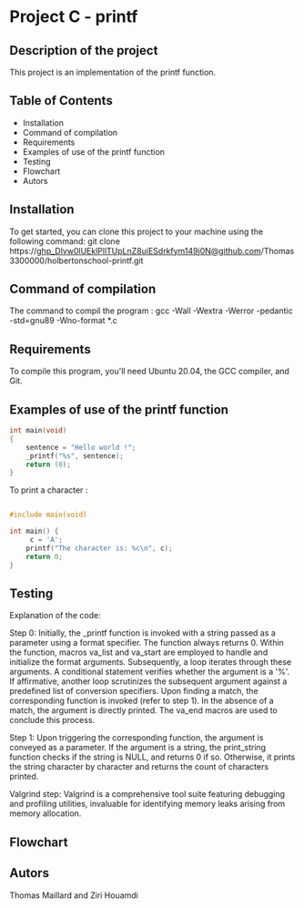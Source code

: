 
# Project C - printf

## Description of the project 
This project is an implementation of the printf function.

## Table of Contents
- Installation
- Command of compilation
- Requirements
- Examples of use of the printf function
- Testing
- Flowchart
- Autors

## Installation
To get started, you can clone this project to your machine using the following command:
git clone https://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@github.com/Thomas3300000/holbertonschool-printf.git

## Command of compilation
The command to compil the program :
gcc -Wall -Wextra -Werror -pedantic -std=gnu89 -Wno-format *.c

## Requirements
To compile this program, you'll need Ubuntu 20.04, the GCC compiler, and Git.
## Examples of use of the printf function
```c
int main(void)
{
	sentence = "Hello world !";
	_printf("%s", sentence);
	return (0);
}
```
To print a character :
```c

#include main(void)

int main() {
     c = 'A';
    printf("The character is: %c\n", c);
    return 0;
}
```
## Testing
Explanation of the code:

Step 0: Initially, the _printf function is invoked with a string passed as a parameter using a format specifier. The function always returns 0. Within the function, macros va_list and va_start are employed to handle and initialize the format arguments. Subsequently, a loop iterates through these arguments. A conditional statement verifies whether the argument is a '%'. If affirmative, another loop scrutinizes the subsequent argument against a predefined list of conversion specifiers. Upon finding a match, the corresponding function is invoked (refer to step 1). In the absence of a match, the argument is directly printed. The va_end macros are used to conclude this process.

Step 1: Upon triggering the corresponding function, the argument is conveyed as a parameter. If the argument is a string, the print_string function checks if the string is NULL, and returns 0 if so. Otherwise, it prints the string character by character and returns the count of characters printed.

Valgrind step: Valgrind is a comprehensive tool suite featuring debugging and profiling utilities, invaluable for identifying memory leaks arising from memory allocation.

## Flowchart











## Autors
Thomas Maillard and Ziri Houamdi
